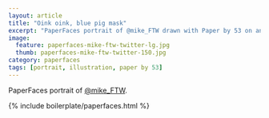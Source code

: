 ```yaml
---
layout: article
title: "Oink oink, blue pig mask"
excerpt: "PaperFaces portrait of @mike_FTW drawn with Paper by 53 on an iPad."
image: 
  feature: paperfaces-mike-ftw-twitter-lg.jpg
  thumb: paperfaces-mike-ftw-twitter-150.jpg
category: paperfaces
tags: [portrait, illustration, paper by 53]
---
```


PaperFaces portrait of [@mike_FTW](http://twitter.com/mike_FTW).

{% include boilerplate/paperfaces.html %}